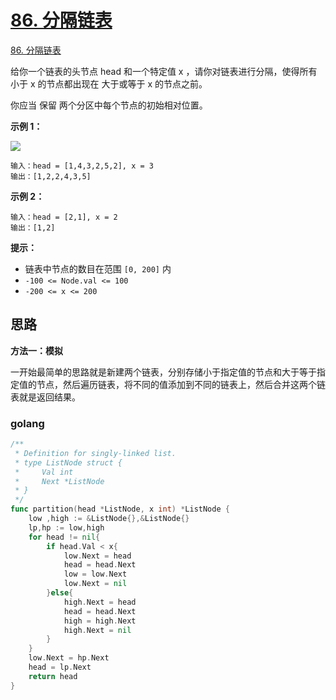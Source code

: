 # [86. 分隔链表](https://leetcode.cn/problems/partition-list/)

[86. 分隔链表](https://leetcode.cn/problems/partition-list/)



给你一个链表的头节点 head 和一个特定值 x ，请你对链表进行分隔，使得所有 小于 x 的节点都出现在 大于或等于 x 的节点之前。

你应当 保留 两个分区中每个节点的初始相对位置。



**示例 1：**

![](https://assets.leetcode.com/uploads/2021/01/04/partition.jpg)

```
输入：head = [1,4,3,2,5,2], x = 3
输出：[1,2,2,4,3,5]
```

**示例 2：**

```
输入：head = [2,1], x = 2
输出：[1,2]
```

**提示：**

+ 链表中节点的数目在范围 `[0, 200]` 内
+ `-100 <= Node.val <= 100`
+ `-200 <= x <= 200`



## 思路

**方法一：模拟**

一开始最简单的思路就是新建两个链表，分别存储小于指定值的节点和大于等于指定值的节点，然后遍历链表，将不同的值添加到不同的链表上，然后合并这两个链表就是返回结果。

### golang

```go
/**
 * Definition for singly-linked list.
 * type ListNode struct {
 *     Val int
 *     Next *ListNode
 * }
 */
func partition(head *ListNode, x int) *ListNode {
    low ,high := &ListNode{},&ListNode{}
    lp,hp := low,high
    for head != nil{
        if head.Val < x{
            low.Next = head
            head = head.Next
            low = low.Next
            low.Next = nil
        }else{
            high.Next = head
            head = head.Next
            high = high.Next
            high.Next = nil
        }
    }
    low.Next = hp.Next
    head = lp.Next
    return head
}
```

